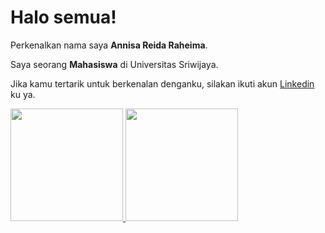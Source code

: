 # Halo semua! 

Perkenalkan nama saya **Annisa Reida Raheima**.<br>

Saya seorang **Mahasiswa** di Universitas Sriwijaya.<br>

Jika kamu tertarik untuk berkenalan denganku, silakan ikuti akun [Linkedin](https://www.linkedin.com/in/annisareida/) ku ya.

<p align="left">
<a href="https://github.com/annisareida">
  <img height="180em" src="https://github-readme-stats-eight-theta.vercel.app/api?username=penuliscode&show_icons=true&theme=algolia&include_all_commits=true&count_private=true"/>
  <img height="180em" src="https://github-readme-stats-eight-theta.vercel.app/api/top-langs/?username=penuliscode&layout=compact&theme=algolia"/>
</a>
</p>

